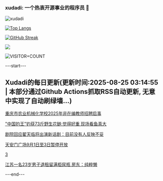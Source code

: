 ### xudadi: 一个热衷开源事业的程序员 👋

![xudadi](https://github-readme-stats-git-masterorgs-github-readme-stats-team.vercel.app/api?username=xudadi)

[![Top Langs](https://github-readme-stats.vercel.app/api/top-langs/?username=xudadi)](https://github.com/anuraghazra/github-readme-stats)

[![GitHub Streak](https://streak-stats.demolab.com?user=xudadi&locale=zh_Hans)](https://git.io/streak-stats)

![](https://raw.githubusercontent.com/xudadi/xudadi/main/assets/github-contribution-grid-snake.svg)

![VISITOR+COUNT](https://komarev.com/ghpvc/?username=xudadi&label=VISITOR+COUNT)


---start---

## Xudadi的每日更新(更新时间:2025-08-25 03:14:55 | 本部分通过Github Actions抓取RSS自动更新, 无意中实现了自动刷绿墙...)

[重庆市农业机械化学校2025年非在编教师招聘启事](https://www.gongkaoleida.com/article/2583320)

["中国钓王"钓获73斤野生花鲢:觉得好重 现场看鱼真大](https://m.163.com/news/article/K7O0OBDO0530S6GI.html)

[剧院回应翟天临将出演新话剧：目前没有人反映不妥](https://m.163.com/news/article/K7O438O3053469LG.html)

[天安门广场9月1日至3日暂停开放](https://m.163.com/news/article/K7OK63RI0001899O.html)

[3](https://m.163.com/touch/news/sub/domestic)

[江苏一名23岁男子退租留满柜尿瓶 房东：纯粹懒](https://m.163.com/news/article/K7OH9Q66053469LG.html)

---end---
